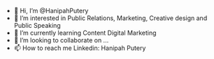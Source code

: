 - 👋 Hi, I’m @HanipahPutery
- 👀 I’m interested in Public Relations, Marketing, Creative design and Public Speaking 
- 🌱 I’m currently learning Content Digital Marketing
- 💞️ I’m looking to collaborate on ...
- 📫 How to reach me Linkedin: Hanipah Putery

<!---
HanipahPutery/HanipahPutery is a ✨ special ✨ repository because its `README.md` (this file) appears on your GitHub profile.
You can click the Preview link to take a look at your changes.
--->
